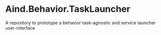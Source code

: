 # Aind.Behavior.TaskLauncher
A repository to prototype a behavior task-agnostic and service launcher user-interface
